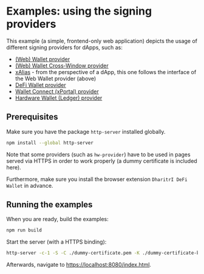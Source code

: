 # Examples: using the signing providers

This example (a simple, frontend-only web application) depicts the usage of different signing providers for dApps, such as:

- [(Web) Wallet provider](https://github.com/TerraDharitri/drt-sdk-js-web-wallet-provider)
- [(Web) Wallet Cross-Window provider](@terradharitri/sdk-web-wallet-cross-window-provider)
- [xAlias](https://github.com/TerraDharitri/drt-sdk-js-web-wallet-provider) - from the perspective of a dApp, this one follows the interface of the Web Wallet provider (above)
- [DeFi Wallet provider](https://github.com/TerraDharitri/drt-sdk-js-extension-provider)
- [Wallet Connect (xPortal) provider](https://github.com/TerraDharitri/drt-sdk-js-wallet-connect-provider)
- [Hardware Wallet (Ledger) provider](https://github.com/TerraDharitri/drt-sdk-js-hw-provider)

## Prerequisites

Make sure you have the package `http-server` installed globally.

```bash
npm install --global http-server
```

Note that some providers (such as `hw-provider`) have to be used in pages served via HTTPS in order to work properly (a dummy certificate is included here).

Furthermore, make sure you install the browser extension `DharitrI DeFi Wallet` in advance.

## Running the examples

When you are ready, build the examples:

```bash
npm run build
```

Start the server (with a HTTPS binding):

```bash
http-server -c-1 -S -C ./dummy-certificate.pem -K ./dummy-certificate-key.pem --port=8080
```

Afterwards, navigate to [https://localhost:8080/index.html](https://localhost:8080/index.html).
